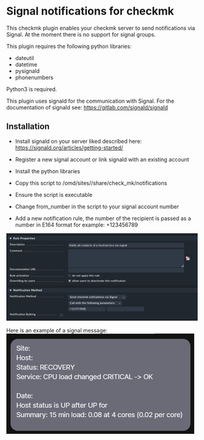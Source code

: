 # Signal notifications for checkmk

This checkmk plugin enables your checkmk server to send notifications via Signal.
At the moment there is no support for signal groups.

This plugin requires the following python libraries:
* dateutil
* datetime
* pysignald
* phonenumbers

Python3 is required.

This plugin uses signald for the communication with Signal.
For the documentation of signald see:
https://gitlab.com/signald/signald

## Installation
* Install signald on your server liked described here:
https://signald.org/articles/getting-started/

* Register a new signal account or link signald with an existing account
* Install the python libraries
* Copy this script to /omd/sites/<YOUR-SITE>/share/check_mk/notifications
* Ensure the script is executable
* Change from_number in the script to your signal account number
* Add a new notification rule, the number of the recipient is passed as a number in E164 format for example: +123456789

![Rule](/notification_rule.PNG)


Here is an example of a signal message:
![Example](/example.png)